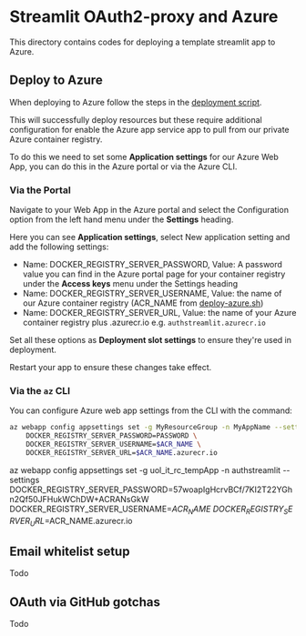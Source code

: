 # Streamlit OAuth2-proxy and Azure

This directory contains codes for deploying a template streamlit app to Azure.

## Deploy to Azure

When deploying to Azure follow the steps in the [deployment script](./deploy-azure.sh).

This will successfully deploy resources but these require additional configuration for enable the Azure app service app to pull from our private Azure container registry.

To do this we need to set some **Application settings** for our Azure Web App, you can do this in the Azure portal or via the Azure CLI.

### Via the Portal

Navigate to your Web App in the Azure portal and select the Configuration option from the left hand menu under the **Settings** heading.

Here you can see **Application settings**, select New application setting and add the following settings:
- Name: DOCKER_REGISTRY_SERVER_PASSWORD, Value: A password value you can find in the Azure portal page for your container registry under the **Access keys** menu under the Settings heading
- Name: DOCKER_REGISTRY_SERVER_USERNAME, Value: the name of our Azure container registry (ACR_NAME from [deploy-azure.sh](./deploy-azure.sh))
- Name: DOCKER_REGISTRY_SERVER_URL, Value: the name of your Azure container registry plus .azurecr.io e.g. `authstreamlit.azurecr.io`

Set all these options as **Deployment slot settings** to ensure they're used in deployment. 

Restart your app to ensure these changes take effect.

### Via the `az` CLI

You can configure Azure web app settings from the CLI with the command:

```bash
az webapp config appsettings set -g MyResourceGroup -n MyAppName --settings \
    DOCKER_REGISTRY_SERVER_PASSWORD=PASSWORD \
    DOCKER_REGISTRY_SERVER_USERNAME=$ACR_NAME \
    DOCKER_REGISTRY_SERVER_URL=$ACR_NAME.azurecr.io
```

az webapp config appsettings set -g uol_it_rc_tempApp -n authstreamlit --settings \
    DOCKER_REGISTRY_SERVER_PASSWORD=57woapIgHcrvBCf/7KI2T22YGhn2Qf50JFHukWChDW+ACRANsGkW \
    DOCKER_REGISTRY_SERVER_USERNAME=$ACR_NAME \
    DOCKER_REGISTRY_SERVER_URL=$ACR_NAME.azurecr.io

## Email whitelist setup

Todo

## OAuth via GitHub gotchas

Todo